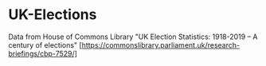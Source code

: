 # UK-Elections

Data from House of Commons Library "UK Election Statistics: 1918-2019 – A century of elections" [https://commonslibrary.parliament.uk/research-briefings/cbp-7529/]
